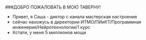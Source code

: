 ###ДОБРО ПОЖАЛОВАТЬ В МОЮ ТАВЕРНУ!
- Привет, я Саша - диктор с канала мастерская настроения
- сейчас нахожусь в директории ИТМО/ПИиКТ/Программная инженерия/Нейротехнологии/1 курс
- Кстати, у меня 5 миллионов мощи
